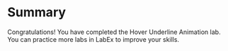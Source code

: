# Summary

Congratulations! You have completed the Hover Underline Animation lab. You can practice more labs in LabEx to improve your skills.
